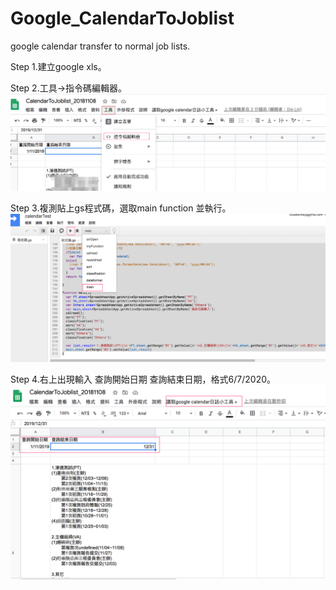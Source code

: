 # Google_CalendarToJoblist
google calendar transfer to normal job lists.

Step 1.建立google xls。

Step 2.工具->指令碼編輯器。
![image](https://github.com/DioLin/Google_CalendarToJoblist/blob/master/calendarTest.png)

Step 3.複測貼上gs程式碼，選取main function 並執行。
![image](https://github.com/DioLin/Google_CalendarToJoblist/blob/master/calendarTest0.png)

Step 4.右上出現輸入 查詢開始日期	查詢結束日期，格式6/7/2020。
![image](https://github.com/DioLin/Google_CalendarToJoblist/blob/master/calendarTest1.png)
